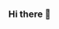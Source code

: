 ### Hi there 👋

<!--
**qxdo/qxdo** is a ✨ _special_ ✨ repository because its `README.md` (this file) appears on your GitHub profile.

Here are some ideas to get you started:

- 🔭 I’m currently working on ...


0x079821052200553FF4D9C5D3683A7EEAF619EB76
